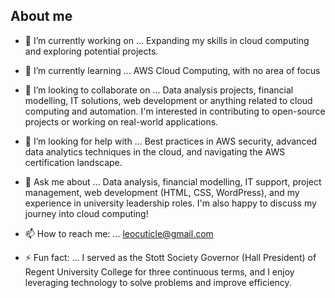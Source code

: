 ## About me

- 🔭 I’m currently working on ... Expanding my skills in cloud computing and exploring potential projects.

- 🌱 I’m currently learning ... AWS Cloud Computing, with no area of focus

- 👯 I’m looking to collaborate on ... Data analysis projects, financial modelling, IT solutions, web development or anything related to cloud computing and automation. I'm interested in contributing to open-source projects or working on real-world applications.

- 🤔 I’m looking for help with ... Best practices in AWS security, advanced data analytics techniques in the cloud, and navigating the AWS certification landscape.

- 💬 Ask me about ... Data analysis, financial modelling, IT support, project management, web development (HTML, CSS, WordPress), and my experience in university leadership roles. I'm also happy to discuss my journey into cloud computing!

- 📫 How to reach me: ... leocuticle@gmail.com

- ⚡ Fun fact: ... I served as the Stott Society Governor (Hall President) of Regent University College for three continuous terms, and I enjoy leveraging technology to solve problems and improve efficiency.

